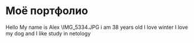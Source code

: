 # Моё портфолио
Hello
My name is Alex 
\IMG_5334.JPG
i am 38 years old
I love winter
I love my dog
and I like study in netology
